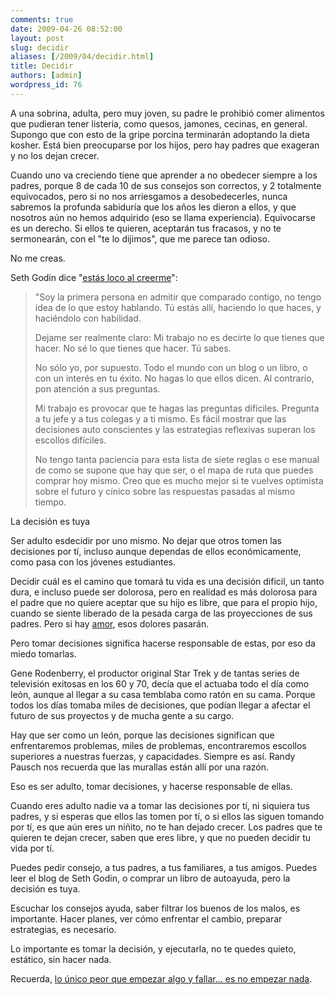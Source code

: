 ```yaml
---
comments: true
date: 2009-04-26 08:52:00
layout: post
slug: decidir
aliases: [/2009/04/decidir.html]
title: Decidir
authors: [admin]
wordpress_id: 76
---
```


A una sobrina, adulta, pero muy  joven, su padre le prohibió comer alimentos que pudieran tener listeria, como quesos, jamones, cecinas, en general. Supongo que con esto de la gripe porcina terminarán adoptando la dieta kosher. Está bien preocuparse por los hijos, pero hay padres que exageran y no los dejan crecer.

Cuando uno va creciendo tiene que aprender a no obedecer siempre a los padres, porque 8 de cada 10 de sus consejos son correctos, y 2 totalmente equivocados, pero si no nos arriesgamos a desobedecerles, nunca sabremos la profunda sabiduría que los años les dieron a ellos, y que nosotros aún no hemos adquirido (eso se llama experiencia). Equivocarse es un derecho. Si ellos te quieren, aceptarán tus fracasos, y no te sermonearán, con el "te lo dijimos", que me parece tan odioso.

No me creas.

Seth Godin dice "[estás loco al creerme](http://sethgodin.typepad.com/seths_blog/2009/04/youre-nuts-if-you-believe-me.html)":

> "Soy la primera persona en admitir que comparado contigo, no tengo idea de lo que estoy hablando. Tú estás allí, haciendo lo que haces, y haciéndolo con habilidad.  
>  
> Dejame ser realmente claro: Mi trabajo no es decirte lo que tienes que hacer. No sé lo que tienes que hacer. Tú sabes.  
>  
> No sólo yo, por supuesto. Todo el mundo con un blog o un libro, o con un interés en tu éxito. No hagas lo que ellos dicen. Al contrario, pon atención a sus preguntas.  
>  
> Mi trabajo es provocar que te hagas las preguntas difíciles. Pregunta a tu jefe y a tus colegas y a ti mismo. Es fácil mostrar que las decisiones auto conscientes y las estrategias reflexivas superan los escollos difíciles.
>   
> No tengo tanta paciencia para esta lista de siete reglas o ese manual de como se supone que hay que ser, o el mapa de ruta que puedes comprar hoy mismo. Creo que es mucho mejor  si te vuelves optimista sobre el futuro y cínico sobre las respuestas pasadas al mismo tiempo.
>   


La decisión es tuya


Ser adulto esdecidir por uno mismo. No dejar que otros tomen las decisiones por tí, incluso aunque dependas de ellos económicamente, como pasa con los jóvenes estudiantes.

Decidir cuál es el camino que tomará tu vida es una decisión dificil, un tanto dura, e incluso puede ser dolorosa, pero en realidad es más dolorosa para el padre que no quiere aceptar que su hijo es libre, que para el propio hijo, cuando se siente liberado de la pesada carga de las proyecciones de sus padres. Pero si hay [amor](/2009/03/el-amor.html), esos dolores pasarán.

Pero tomar decisiones significa hacerse responsable de estas, por eso da miedo tomarlas.

Gene Rodenberry, el productor original Star Trek y de tantas series de televisión exitosas en los 60 y 70, decía que el actuaba todo el día como león, aunque al llegar a su casa temblaba como ratón en su cama. Porque todos los días tomaba miles de decisiones, que podían llegar a afectar el futuro de sus proyectos y de mucha gente a su cargo.

Hay que ser como un león, porque las decisiones significan que enfrentaremos problemas, miles de problemas, encontraremos escollos superiores a nuestras fuerzas, y capacidades. Siempre es así. Randy Pausch nos recuerda que las murallas están allí por una razón.

Eso es ser adulto, tomar decisiones, y hacerse responsable de ellas.

Cuando eres adulto nadie  va a tomar las decisiones por tí, ni siquiera tus padres, y si esperas que ellos las tomen por tí, o si ellos las siguen tomando por tí, es que aún eres un niñito, no te han dejado crecer. Los padres que te quieren te dejan crecer, saben que eres libre, y que no pueden decidir tu vida por tí.

Puedes pedir consejo, a tus padres, a tus familiares, a tus amigos. Puedes leer el blog de Seth Godin, o comprar un libro de autoayuda, pero la decisión es tuya.

Escuchar los consejos ayuda, saber filtrar los buenos de los malos, es importante. Hacer planes, ver cómo enfrentar el cambio, preparar estrategias, es necesario.

Lo importante es tomar la decisión, y ejecutarla, no te quedes quieto, estático, sin hacer nada.

Recuerda, [lo único peor que empezar algo y fallar... es no empezar nada](/2009/03/nada.html).

  
  


